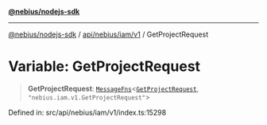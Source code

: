 [**@nebius/nodejs-sdk**](../../../../../README.md)

***

[@nebius/nodejs-sdk](../../../../../README.md) / [api/nebius/iam/v1](../README.md) / GetProjectRequest

# Variable: GetProjectRequest

> **GetProjectRequest**: [`MessageFns`](../../../../../runtime/protos/core/interfaces/MessageFns.md)\<[`GetProjectRequest`](../interfaces/GetProjectRequest.md), `"nebius.iam.v1.GetProjectRequest"`\>

Defined in: src/api/nebius/iam/v1/index.ts:15298
